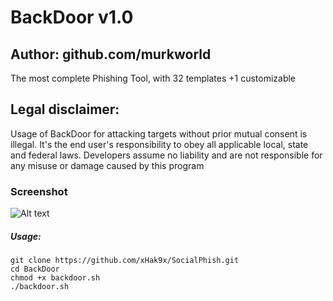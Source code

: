 # BackDoor v1.0

## Author: github.com/murkworld

The most complete Phishing Tool, with 32 templates +1 customizable

## Legal disclaimer:
Usage of BackDoor for attacking targets without prior mutual consent is illegal. It's the end user's responsibility to obey all applicable local, state and federal laws. Developers assume no liability and are not responsible for any misuse or damage caused by this program 

### Screenshot
![Alt text](https://i.ibb.co/PzjCYzR/BackDoor.png "BackDoor")

##### Usage:
```
git clone https://github.com/xHak9x/SocialPhish.git
cd BackDoor
chmod +x backdoor.sh
./backdoor.sh
```
